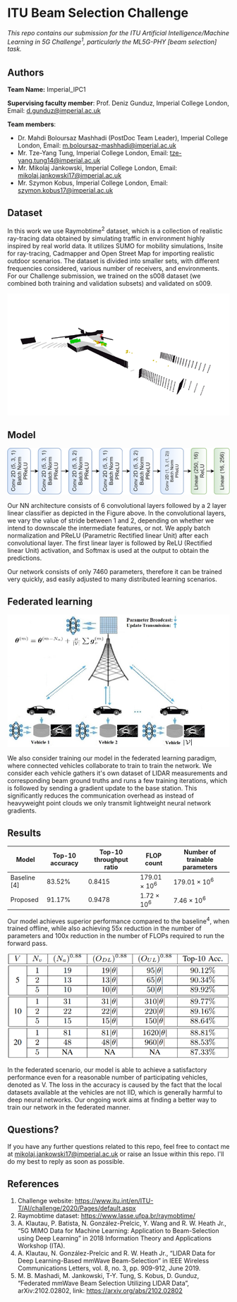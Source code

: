 # ITU Beam Selection Challenge

###### This repo contains our submission for the ITU Artificial Intelligence/Machine Learning in 5G Challenge<sup>1</sup>, particularly the ML5G-PHY [beam selection] task.

## Authors
<b>Team Name:</b> Imperial_IPC1

<b>Supervising faculty member</b>: Prof. Deniz Gunduz, Imperial College London, Email: d.gunduz@imperial.ac.uk

<b>Team members</b>:
* Dr. Mahdi Boloursaz Mashhadi (PostDoc Team Leader), Imperial College London, Email: m.boloursaz-mashhadi@imperial.ac.uk
* Mr. Tze-Yang Tung, Imperial College London, Email: tze-yang.tung14@imperial.ac.uk
* Mr. Mikolaj Jankowski, Imperial College London, Email: mikolaj.jankowski17@imperial.ac.uk
* Mr. Szymon Kobus, Imperial College London, Email: szymon.kobus17@imperial.ac.uk


## Dataset
In this work we use Raymobtime<sup>2</sup> dataset, which is a collection of realistic ray-tracing data obtained by simulating traffic in environment highly inspired by real world data. It utilizes SUMO for mobility simulations, Insite for ray-tracing, Cadmapper and Open Street Map for importing realistic outdoor scenarios. The dataset is divided into smaller sets, with different frequencies considered, various number of receivers, and environments. For our Challenge submission, we trained on the s008 dataset (we combined both training and validation subsets) and validated on s009. 

![](img/data_preprocessing.gif)

## Model

![](img/2dmodel.png)

Our NN architecture consists of 6 convolutional layers followed by
a 2 layer linear classifier as depicted in the Figure above. In the convolutional
layers, we vary the value of stride between 1 and 2, depending on
whether we intend to downscale the intermediate features, or not. We
apply batch normalization and PReLU (Parametric Rectified linear
Unit) after each convolutional layer. The first linear layer is followed
by ReLU (Rectified linear Unit) activation, and Softmax is used at
the output to obtain the predictions. 

Our network consists of only 7460 parameters, therefore it can be trained very quickly, asd easily adjusted
to many distributed learning scenarios.

## Federated learning

![](img/FEDBeam.jpg)

We also consider training our model in the federated learning paradigm, where connected vehicles collaborate to train
to train the network. We consider each vehicle gathers it's own dataset of LIDAR measurements and corresponding
beam ground truths and runs a few training iterations, which is followed by sending a gradient update to the
base station. This significantly reduces the communication overhead as instead of heavyweight point clouds
we only transmit lightweight neural network gradients.

## Results

 Model        | Top-10 accuracy | Top-10 throughput ratio | FLOP count   | Number of trainable parameters |
|--------------|-----------------|-------------------------|--------------|--------------------------------|
| Baseline [4] | 83.52%          | 0.8415                  | 179.01 × 10<sup>6</sup> | 179.01 × 10<sup>6</sup>                   |
| Proposed     | 91.17%          | 0.9478                  | 1.72 × 10<sup>6</sup>   | 7.46 × 10<sup>6</sup>                    |

Our model achieves superior performance compared to the baseline<sup>4</sup>, when trained offline, while also achieving
55x reduction in the number of parameters and 100x reduction in the number of FLOPs required to run the forward pass.

![](img/Acc_Thr.png)

In the federated scenario, our model is able to achieve a satisfactory performance even for a reasonable
number of participating vehicles, denoted as V. The loss in the accuracy is caused by the fact that the local datasets
available at the vehicles are not IID, which is generally harmful to deep neural networks.
Our ongoing work aims at finding a better way to train our network in the federated manner.

## Questions?
If you have any further questions related to this repo, feel free to contact me at mikolaj.jankowski17@imperial.ac.uk or raise an Issue within this repo. I'll do my best to reply as soon as possible.
   
## References
1. Challenge website: https://www.itu.int/en/ITU-T/AI/challenge/2020/Pages/default.aspx
2. Raymobtime dataset: https://www.lasse.ufpa.br/raymobtime/
3. A. Klautau, P. Batista, N. González-Prelcic, Y. Wang and R. W. Heath Jr., “5G MIMO Data for Machine Learning: Application to Beam-Selection using Deep Learning” in 2018 Information Theory and Applications Workshop (ITA).
4. A. Klautau, N. González-Prelcic and R. W. Heath Jr., “LIDAR Data for Deep Learning-Based mmWave Beam-Selection” in IEEE Wireless Communications Letters, vol. 8, no. 3, pp. 909-912, June 2019.
5. M. B. Mashadi, M. Jankowski, T-Y. Tung, S. Kobus, D. Gunduz, “Federated mmWave Beam Selection Utilizing LIDAR Data”, arXiv:2102.02802, link: https://arxiv.org/abs/2102.02802
